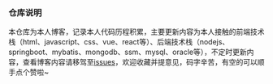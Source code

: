 ### 仓库说明
本仓库为本人博客，记录本人代码历程积累，主要更新内容为本人接触的前端技术栈（html、javascript、css、vue、react等）、后端技术栈（nodejs、springboot、mybatis、mongodb、ssm、mysql、oracle等），不定时更新内容，查看博客内容请移驾至[issues](https://github.com/Zhengy1995/myBlog/issues)，欢迎收藏并提意见，码字辛苦，有空的可以顺手点个赞啦~
